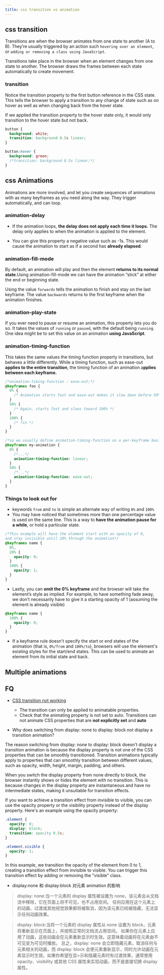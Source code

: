 ```yaml
---
title: css transition vs animation
---
```


## css transition

Transitions are when the browser animates from one state to another (A to B). They’re usually triggered by an action
such `hovering over an element`, or `adding or removing a class using JavaScript`.

Transitions take place in the browser when an element changes from one state to another. The browser draws the frames
between each state automatically to create movement.

### transition

Notice the transition property to the first button reference in the CSS state. This tells the browser to apply a
transition to any change of state such as on hover as well as when changing back from the hover state.

If we applied the transition property to the hover state only, it would only transition to the hover state but not back.

```css
button {
  background: white;
  transition: background 0.5s linear;
}

button:hover {
  background: green;
  /*transition: background 0.5s linear;*/
}
```

## css Animations

Animations are more involved, and let you create sequences of animations with as many keyframes as you need along the
way. They trigger automatically, and can loop.

### animation-delay

- If the animation loops, **the delay does not apply each time it loops.** The delay only applies to when the animation
  is applied to the element.

- You can give this property a negative value such as -1s. This would cause the animation to start as if a second has
  **already elapsed**.

### animation-fill-mode

By default, an animation will play and then the element **returns to its normal state**.Using animation-fill-mode we can
have the animation “stick” at either the end or beginning state.

Using the value `forwards` tells the animation to finish and stay on the last keyframe. The value `backwards` returns to
the first keyframe when the animation finishes.

### animation-play-state

If you ever need to pause or resume an animation, this property lets you do so. It takes the values of `running` or
`paused`, with the default being `running`. One idea might be to set this value on an animation **using JavaScript**.

### animation-timing-function

This takes the same values the timing function property in transitions, but behaves a little differently. While a timing
function, such as ease-out **applies to the entire transition**, the timing function of an animation a**pplies between
each keyframe.**

```css
/*animation-timing-function : ease-out;*/
@keyframes foo {
  0% {
    /* Animation starts fast and ease-out makes it slow down before 50% */
  }
  50% {
    /* Again, starts fast and slows toward 100% */
  }
  100% {
    /* fin */
  }
}

/*so we usually define animation-timing-function on a per-keyframe basis*/
@keyframes my-animation {
  0% {
    /*...*/
    animation-timing-function: linear;
  }
  50% {
    /*...*/
    animation-timing-function: ease-out;
  }
}
```

### Things to look out for

- keywords `from` and `to` is simple an alternate way of writing `0%` and `100%`
- You may have noticed that sometimes more than one percentage value is used on the same line. This is a way to **have
  the animation pause for a while**, or hold a particular state.

```css
/*This example will have the element start with an opacity of 0, 
and stay invisible until 20% through the animation*/
@keyframes name {
  0%,
  20% {
    opacity: 0;
  }
  100% {
    opacity: 1;
  }
}
```

- Lastly, you can **omit the 0% keyframe** and the browser will take the element’s style as implied. For example, to
  have something fade away, we don’t necessarily have to give it a starting opacity of 1 (assuming the element is
  already visible)

```css
@keyframes name {
  100% {
    opacity: 0;
  }
}
```

- If a keyframe rule doesn't specify the start or end states of the animation (that is, `0%/from` and `100%/to`),
  browsers
  will use the element's existing styles for the start/end states. This can be used to animate an element from its
  initial state and back.

## Multiple animations

## FQ

- [CSS transition not working](https://weekendprojects.dev/posts/css-transition-not-working/)

  - The transition can only be applied to animatable properties.
  - Check that the animating property is not set to auto. Transitions can not animate CSS properties that are **not
    explicitly set** and **auto**

- Why does switching from display: none to display: block not display a transition animation?

The reason switching from display: none to display: block doesn't display a transition animation is because the display property is not one of the CSS properties that can be smoothly transitioned. Transition animations typically apply to properties that can smoothly transition between different values, such as opacity, width, height, margin, padding, and others.

When you switch the display property from none directly to block, the browser instantly shows or hides the element with no transition. This is because changes in the display property are instantaneous and have no intermediate states, making it unsuitable for transition effects.

If you want to achieve a transition effect from invisible to visible, you can use the opacity property or the visibility property
instead of the display property. Here's an example using the opacity property:

```css
.element {
  opacity: 0;
  display: block;
  transition: opacity 0.5s;
}

.element.visible {
  opacity: 1;
}
```

In this example, we transition the opacity of the element from 0 to 1, creating a transition effect from invisible to visible. You can trigger this transition effect by adding or removing the "visible" class.

- display:none 和 display:block 对元素 animation 的影响

> display: none:当一个元素的 display 属性被设置为 none，该元素会从文档流中移除，它在页面上将不可见，也不占用空间。
> 任何应用在这个元素上的动画、过渡或其他视觉效果都将被取消，因为该元素已经被隐藏，无法显示任何动画效果。

> display: block:当将一个元素的 display 属性从 none 设置为 block，元素将重新显示在页面上，并按照正常的文档流占用空间。
> 如果你在元素上应用了动画，这些动画会在元素重新显示时生效。这意味着动画将在元素由不可见变为可见时播放。
> 总之，display: none 会立即隐藏元素，取消任何与元素相关的动画，而 display: block 会使元素重新显示，同时允许动画在元素显示时生效。如果你希望在显>示和隐藏元素时有过渡效果，通常使用 opacity、visibility 或其他 CSS 属性来实现动画，而不是直接切换 display 属性。
